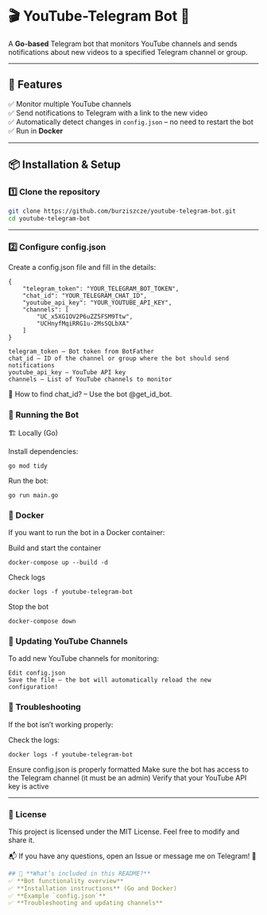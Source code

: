# 🎬 YouTube-Telegram Bot 📩

A **Go-based** Telegram bot that monitors YouTube channels and sends notifications about new videos to a specified Telegram channel or group.

---

## 📌 Features
✅ Monitor multiple YouTube channels  
✅ Send notifications to Telegram with a link to the new video  
✅ Automatically detect changes in `config.json` – no need to restart the bot  
✅ Run in **Docker**  

---

## 📦 Installation & Setup

### 1️⃣ Clone the repository
```bash
git clone https://github.com/burziszcze/youtube-telegram-bot.git
cd youtube-telegram-bot
```
---

### 2️⃣ Configure config.json
Create a config.json file and fill in the details:
```
{
    "telegram_token": "YOUR_TELEGRAM_BOT_TOKEN",
    "chat_id": "YOUR_TELEGRAM_CHAT_ID",
    "youtube_api_key": "YOUR_YOUTUBE_API_KEY",
    "channels": [
        "UC_x5XG1OV2P6uZZ5FSM9Ttw",
        "UCHnyfMqiRRG1u-2MsSQLbXA"
    ]
}
```
    telegram_token – Bot token from BotFather
    chat_id – ID of the channel or group where the bot should send notifications
    youtube_api_key – YouTube API key
    channels – List of YouTube channels to monitor

🔹 How to find chat_id? – Use the bot @get_id_bot.

### 🚀 Running the Bot
🏗️ Locally (Go)

Install dependencies:

    go mod tidy

Run the bot:

    go run main.go

### 🐳 Docker

If you want to run the bot in a Docker container:

Build and start the container

    docker-compose up --build -d

Check logs

    docker logs -f youtube-telegram-bot

Stop the bot

    docker-compose down

### 🔄 Updating YouTube Channels

To add new YouTube channels for monitoring:

    Edit config.json
    Save the file – the bot will automatically reload the new configuration!

### 🔧 Troubleshooting

If the bot isn’t working properly:

Check the logs:

    docker logs -f youtube-telegram-bot

Ensure config.json is properly formatted
Make sure the bot has access to the Telegram channel (it must be an admin)
Verify that your YouTube API key is active

---

### 📜 License

This project is licensed under the MIT License. Feel free to modify and share it.

📬 If you have any questions, open an Issue or message me on Telegram! 🚀
```yaml
## 📝 **What’s included in this README?**
✅ **Bot functionality overview**  
✅ **Installation instructions** (Go and Docker)  
✅ **Example `config.json`**  
✅ **Troubleshooting and updating channels**
